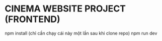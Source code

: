 # CINEMA WEBSITE PROJECT (FRONTEND)

npm install (chỉ cần chạy cái này một lần sau khi clone repo)
npm run dev
